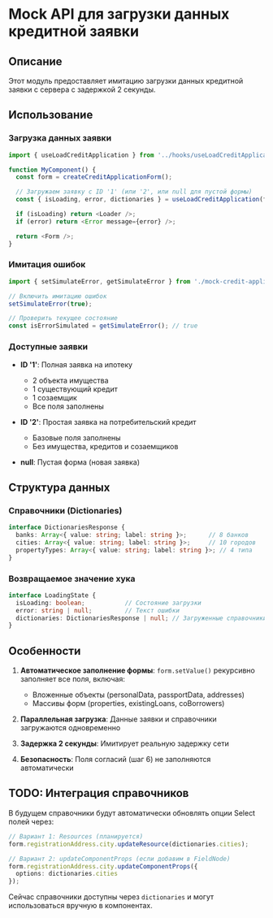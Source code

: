 # Mock API для загрузки данных кредитной заявки

## Описание

Этот модуль предоставляет имитацию загрузки данных кредитной заявки с сервера с задержкой 2 секунды.

## Использование

### Загрузка данных заявки

```typescript
import { useLoadCreditApplication } from '../hooks/useLoadCreditApplication';

function MyComponent() {
  const form = createCreditApplicationForm();

  // Загружаем заявку с ID '1' (или '2', или null для пустой формы)
  const { isLoading, error, dictionaries } = useLoadCreditApplication(form, '1');

  if (isLoading) return <Loader />;
  if (error) return <Error message={error} />;

  return <Form />;
}
```

### Имитация ошибок

```typescript
import { setSimulateError, getSimulateError } from './mock-credit-application-api';

// Включить имитацию ошибок
setSimulateError(true);

// Проверить текущее состояние
const isErrorSimulated = getSimulateError(); // true
```

### Доступные заявки

- **ID '1'**: Полная заявка на ипотеку
  - 2 объекта имущества
  - 1 существующий кредит
  - 1 созаемщик
  - Все поля заполнены

- **ID '2'**: Простая заявка на потребительский кредит
  - Базовые поля заполнены
  - Без имущества, кредитов и созаемщиков

- **null**: Пустая форма (новая заявка)

## Структура данных

### Справочники (Dictionaries)

```typescript
interface DictionariesResponse {
  banks: Array<{ value: string; label: string }>;      // 8 банков
  cities: Array<{ value: string; label: string }>;     // 10 городов
  propertyTypes: Array<{ value: string; label: string }>; // 4 типа
}
```

### Возвращаемое значение хука

```typescript
interface LoadingState {
  isLoading: boolean;           // Состояние загрузки
  error: string | null;         // Текст ошибки
  dictionaries: DictionariesResponse | null; // Загруженные справочники
}
```

## Особенности

1. **Автоматическое заполнение формы**: `form.setValue()` рекурсивно заполняет все поля, включая:
   - Вложенные объекты (personalData, passportData, addresses)
   - Массивы форм (properties, existingLoans, coBorrowers)

2. **Параллельная загрузка**: Данные заявки и справочники загружаются одновременно

3. **Задержка 2 секунды**: Имитирует реальную задержку сети

4. **Безопасность**: Поля согласий (шаг 6) не заполняются автоматически

## TODO: Интеграция справочников

В будущем справочники будут автоматически обновлять опции Select полей через:

```typescript
// Вариант 1: Resources (планируется)
form.registrationAddress.city.updateResource(dictionaries.cities);

// Вариант 2: updateComponentProps (если добавим в FieldNode)
form.registrationAddress.city.updateComponentProps({
  options: dictionaries.cities
});
```

Сейчас справочники доступны через `dictionaries` и могут использоваться вручную в компонентах.
